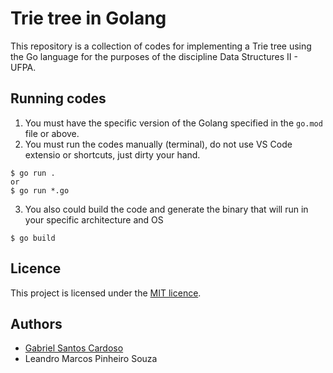 # Trie tree in Golang

This repository is a collection of codes for implementing a Trie tree using the Go language for the purposes of the discipline Data Structures II - UFPA.

## Running codes

1. You must have the specific version of the Golang specified in the `go.mod` file or above.
2. You must run the codes manually (terminal), do not use VS Code extensio or shortcuts, just dirty your hand.
```shell
$ go run . 
or
$ go run *.go
```
3. You also could build the code and generate the binary that will run in your specific architecture and OS
```shell
$ go build
```

## Licence

This project is licensed under the [MIT licence](LICENCE.md).

## Authors

* [Gabriel Santos Cardoso](https://linkedin.com/in/eng-gabrielscardoso)
* Leandro Marcos Pinheiro Souza
